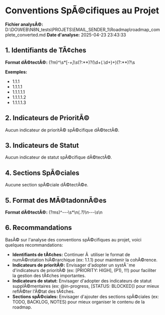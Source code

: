 # Conventions SpÃ©cifiques au Projet

**Fichier analysÃ©:** D:\DO\WEB\N8N_tests\PROJETS\EMAIL_SENDER_1\Roadmap\roadmap_complete_converted.md
**Date d'analyse:** 2025-04-23 23:43:33

## 1. Identifiants de TÃ¢ches

**Format dÃ©tectÃ©:** (?m)^\s*[-*+]\s*(?:\*\*)?(\d+(\.\d+)+)(?:\*\*)?\s

**Exemples:**

- 1.1.1
- 1.1.1.1
- 1.1.1.1.1
- 1.1.1.1.2
- 1.1.1.1.3

## 2. Indicateurs de PrioritÃ©

Aucun indicateur de prioritÃ© spÃ©cifique dÃ©tectÃ©.

## 3. Indicateurs de Statut

Aucun indicateur de statut spÃ©cifique dÃ©tectÃ©.

## 4. Sections SpÃ©ciales

Aucune section spÃ©ciale dÃ©tectÃ©e.

## 5. Format des MÃ©tadonnÃ©es

**Format dÃ©tectÃ©:** (?ms)^---\s*\n(.*?)\n---\s*\n

## 6. Recommandations

BasÃ© sur l'analyse des conventions spÃ©cifiques au projet, voici quelques recommandations:

- **Identifiants de tÃ¢ches:** Continuer Ã  utiliser le format de numÃ©rotation hiÃ©rarchique (ex: 1.1.1) pour maintenir la cohÃ©rence.
- **Indicateurs de prioritÃ©:** Envisager d'adopter un systÃ¨me d'indicateurs de prioritÃ© (ex: [PRIORITY: HIGH], (P1), !!!) pour faciliter la gestion des tÃ¢ches importantes.
- **Indicateurs de statut:** Envisager d'adopter des indicateurs de statut supplÃ©mentaires (ex: @in-progress, [STATUS: BLOCKED]) pour mieux reflÃ©ter l'Ã©tat des tÃ¢ches.
- **Sections spÃ©ciales:** Envisager d'ajouter des sections spÃ©ciales (ex: TODO, BACKLOG, NOTES) pour mieux organiser le contenu de la roadmap.
